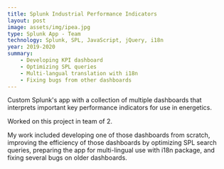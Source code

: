 ```yaml
---
title: Splunk Industrial Performance Indicators
layout: post
image: assets/img/ipea.jpg
type: Splunk App - Team
technology: Splunk, SPL, JavaScript, jQuery, i18n
year: 2019-2020
summary:
    - Developing KPI dashboard
    - Optimizing SPL queries
    - Multi-langual translation with i18n
    - Fixing bugs from other dashboards
---
```

Custom Splunk's app with a collection of multiple dashboards that interprets important key performance indicators for use in energetics.

Worked on this project in team of 2.

My work included developing one of those dashboards from scratch, improving the efficiency of those dashboards by optimizing SPL search queries, preparing the app for multi-lingual use with i18n package, and fixing several bugs on older dashboards.
<!--more-->